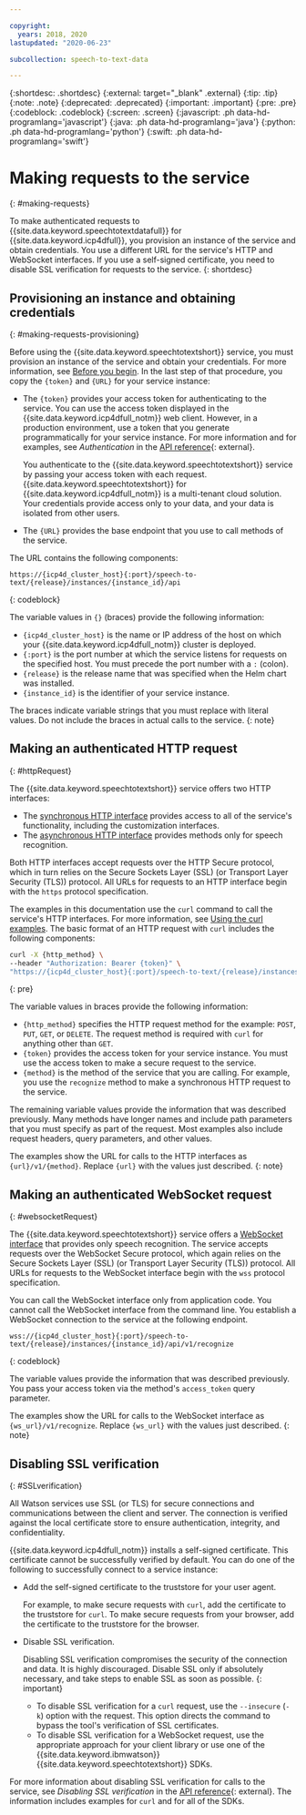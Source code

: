 ```yaml
---

copyright:
  years: 2018, 2020
lastupdated: "2020-06-23"

subcollection: speech-to-text-data

---
```


{:shortdesc: .shortdesc}
{:external: target="_blank" .external}
{:tip: .tip}
{:note: .note}
{:deprecated: .deprecated}
{:important: .important}
{:pre: .pre}
{:codeblock: .codeblock}
{:screen: .screen}
{:javascript: .ph data-hd-programlang='javascript'}
{:java: .ph data-hd-programlang='java'}
{:python: .ph data-hd-programlang='python'}
{:swift: .ph data-hd-programlang='swift'}

# Making requests to the service
{: #making-requests}

To make authenticated requests to {{site.data.keyword.speechtotextdatafull}} for {{site.data.keyword.icp4dfull}}, you provision an instance of the service and obtain credentials. You use a different URL for the service's HTTP and WebSocket interfaces. If you use a self-signed certificate, you need to disable SSL verification for requests to the service.
{: shortdesc}

## Provisioning an instance and obtaining credentials
{: #making-requests-provisioning}

Before using the {{site.data.keyword.speechtotextshort}} service, you must provision an instance of the service and obtain your credentials. For more information, see [Before you begin](/docs/speech-to-text-data?topic=speech-to-text-data-gettingStarted#before-you-begin). In the last step of that procedure, you copy the `{token}` and `{URL}` for your service instance:

-   The `{token}` provides your access token for authenticating to the service. You can use the access token displayed in the {{site.data.keyword.icp4dfull_notm}} web client. However, in a production environment, use a token that you generate programmatically for your service instance. For more information and for examples, see *Authentication* in the [API reference](https://{DomainName}/apidocs/speech-to-text-data#authentication){: external}.

    You authenticate to the {{site.data.keyword.speechtotextshort}} service by passing your access token with each request. {{site.data.keyword.speechtotextshort}} for {{site.data.keyword.icp4dfull_notm}} is a multi-tenant cloud solution. Your credentials provide access only to your data, and your data is isolated from other users.
-   The `{URL}` provides the base endpoint that you use to call methods of the service.

The URL contains the following components:

```
https://{icp4d_cluster_host}{:port}/speech-to-text/{release}/instances/{instance_id}/api
```
{: codeblock}

The variable values in `{}` (braces) provide the following information:

-   `{icp4d_cluster_host}` is the name or IP address of the host on which your {{site.data.keyword.icp4dfull_notm}} cluster is deployed.
-   `{:port}` is the port number at which the service listens for requests on the specified host. You must precede the port number with a `:` (colon).
-   `{release}` is the release name that was specified when the Helm chart was installed.
-   `{instance_id}` is the identifier of your service instance.

The braces indicate variable strings that you must replace with literal values. Do not include the braces in actual calls to the service.
{: note}

## Making an authenticated HTTP request
{: #httpRequest}

The {{site.data.keyword.speechtotextshort}} service offers two HTTP interfaces:

-   The [synchronous HTTP interface](/docs/speech-to-text-data?topic=speech-to-text-data-http) provides access to all of the service's functionality, including the customization interfaces.
-   The [asynchronous HTTP interface](/docs/speech-to-text-data?topic=speech-to-text-data-async) provides methods only for speech recognition.

Both HTTP interfaces accept requests over the HTTP Secure protocol, which in turn relies on the Secure Sockets Layer (SSL) (or Transport Layer Security (TLS)) protocol. All URLs for requests to an HTTP interface begin with the `https` protocol specification.

The examples in this documentation use the `curl` command to call the service's HTTP interfaces. For more information, see [Using the curl examples](/docs/speech-to-text-data?topic=speech-to-text-data-gettingStarted#getting-started-curl). The basic format of an HTTP request with `curl` includes the following components:

```bash
curl -X {http_method} \
--header "Authorization: Bearer {token}" \
"https://{icp4d_cluster_host}{:port}/speech-to-text/{release}/instances/{instance_id}/api/v1/{method}"
```
{: pre}

The variable values in braces provide the following information:

-   `{http_method}` specifies the HTTP request method for the example: `POST`, `PUT`, `GET`, or `DELETE`. The request method is required with `curl` for anything other than `GET`.
-   `{token}` provides the access token for your service instance. You must use the access token to make a secure request to the service.
-   `{method}` is the method of the service that you are calling. For example, you use the `recognize` method to make a synchronous HTTP request to the service.

The remaining variable values provide the information that was described previously. Many methods have longer names and include path parameters that you must specify as part of the request. Most examples also include request headers, query parameters, and other values.

The examples show the URL for calls to the HTTP interfaces as `{url}/v1/{method}`. Replace `{url}` with the values just described.
{: note}

## Making an authenticated WebSocket request
{: #websocketRequest}

The {{site.data.keyword.speechtotextshort}} service offers a [WebSocket interface](/docs/speech-to-text-data?topic=speech-to-text-data-websockets) that provides only speech recognition. The service accepts requests over the WebSocket Secure protocol, which again relies on the Secure Sockets Layer (SSL) (or Transport Layer Security (TLS)) protocol. All URLs for requests to the WebSocket interface begin with the `wss` protocol specification.

You can call the WebSocket interface only from application code. You cannot call the WebSocket interface from the command line. You establish a WebSocket connection to the service at the following endpoint.

```
wss://{icp4d_cluster_host}{:port}/speech-to-text/{release}/instances/{instance_id}/api/v1/recognize
```
{: codeblock}

The variable values provide the information that was described previously. You pass your access token via the method's `access_token` query parameter.

The examples show the URL for calls to the WebSocket interface as `{ws_url}/v1/recognize`. Replace `{ws_url}` with the values just described.
{: note}

## Disabling SSL verification
{: #SSLverification}

All Watson services use SSL (or TLS) for secure connections and communications between the client and server. The connection is verified against the local certificate store to ensure authentication, integrity, and confidentiality.

{{site.data.keyword.icp4dfull_notm}} installs a self-signed certificate. This certificate cannot be successfully verified by default. You can do one of the following to successfully connect to a service instance:

-   Add the self-signed certificate to the truststore for your user agent.

    For example, to make secure requests with `curl`, add the certificate to the truststore for `curl`. To make secure requests from your browser, add the certificate to the truststore for the browser.
-   Disable SSL verification.

    Disabling SSL verification compromises the security of the connection and data. It is highly discouraged. Disable SSL only if absolutely necessary, and take steps to enable SSL as soon as possible.
    {: important}

    -   To disable SSL verification for a `curl` request, use the `--insecure` (`-k`) option with the request. This option directs the command to bypass the tool's verification of SSL certificates.
    -   To disable SSL verification for a WebSocket request, use the appropriate approach for your client library or use one of the {{site.data.keyword.ibmwatson}} {{site.data.keyword.speechtotextshort}} SDKs.

For more information about disabling SSL verification for calls to the service, see *Disabling SSL verification* in the [API reference](https://{DomainName}/apidocs/speech-to-text-data#disabling-ssl){: external}. The information includes examples for `curl` and for all of the SDKs.
